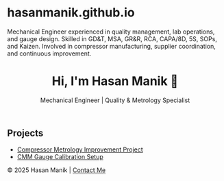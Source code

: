 # hasanmanik.github.io
Mechanical Engineer experienced in quality management, lab operations, and gauge design. Skilled in GD&amp;T, MSA, GR&amp;R, RCA, CAPA/8D, 5S, SOPs, and Kaizen. Involved in compressor manufacturing, supplier coordination, and continuous improvement.
<!DOCTYPE html>
<html lang="en">
<head>
  <meta charset="UTF-8" />
  <meta name="viewport" content="width=device-width, initial-scale=1.0" />
  <title>Hasan Manik | Portfolio</title>
  <link rel="stylesheet" href="style.css" />
</head>
<body>
  <header>
    <h1>Hi, I'm Hasan Manik 👋</h1>
    <p>Mechanical Engineer | Quality & Metrology Specialist</p>
  </header>

  <section id="projects">
    <h2>Projects</h2>
    <ul>
      <li><a href="#">Compressor Metrology Improvement Project</a></li>
      <li><a href="#">CMM Gauge Calibration Setup</a></li>
    </ul>
  </section>

  <footer>
    <p>© 2025 Hasan Manik | <a href="mailto:your@email.com">Contact Me</a></p>
  </footer>
</body>
</html>
